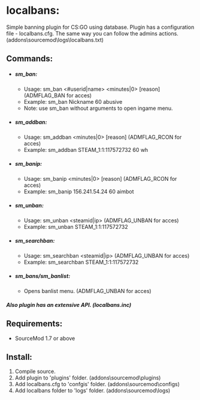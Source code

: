 # localbans:
Simple banning plugin for CS:GO using database.
Plugin has a configuration file - localbans.cfg.
The same way you can follow the admins actions. (addons\sourcemod\logs\localbans.txt)

## Commands:

+ ##### sm_ban:
  + Usage: sm_ban <#userid|name> <minutes|0> [reason] (ADMFLAG_BAN for acces)
  + Example: sm_ban Nickname 60 abusive
  + Note: use sm_ban without arguments to open ingame menu.

+ ##### sm_addban:
  + Usage: sm_addban <steamid> <minutes|0> [reason] (ADMFLAG_RCON for acces)
  + Example: sm_addban STEAM_1:1:117572732 60 wh
  
+ ##### sm_banip: 
  + Usage: sm_banip <ip> <minutes|0> [reason] (ADMFLAG_RCON for acces)
  + Example: sm_banip 156.241.54.24 60 aimbot

+ ##### sm_unban:
  + Usage: sm_unban <steamid|ip> (ADMFLAG_UNBAN for acces)
  + Example: sm_unban STEAM_1:1:117572732

+ ##### sm_searchban:
  + Usage: sm_searchban <steamid|ip> (ADMFLAG_UNBAN for acces)
  + Example: sm_searchban STEAM_1:1:117572732

+ ##### sm_bans/sm_banlist: 
  + Opens banlist menu. (ADMFLAG_UNBAN for acces)

##### Also plugin has an extensive API. (localbans.inc)

## Requirements:
- SourceMod 1.7 or above

## Install:
1. Compile source.
2. Add plugin to 'plugins' folder. (addons\sourcemod\plugins)
3. Add localbans.cfg to 'confgis' folder. (addons\sourcemod\configs)
4. Add localbans folder to 'logs' folder. (addons\sourcemod\logs)
